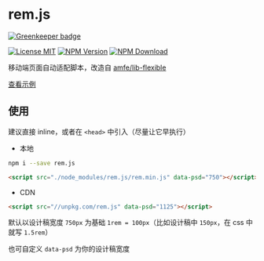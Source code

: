 # rem.js

[![Greenkeeper badge](https://badges.greenkeeper.io/zhuweiyou/rem.js.svg)](https://greenkeeper.io/)

[![License MIT](https://img.shields.io/npm/l/rem.js.svg)](https://github.com/zhuweiyou/rem.js/blob/master/LICENSE)
[![NPM Version](https://img.shields.io/npm/v/rem.js.svg)](https://www.npmjs.com/package/rem.js)
[![NPM Download](https://img.shields.io/npm/dt/rem.js.svg)](https://www.npmjs.com/package/rem.js)

移动端页面自动适配脚本，改造自 [amfe/lib-flexible](https://github.com/amfe/lib-flexible)

[查看示例](https://zhuweiyou.github.io/rem.js/)

## 使用

建议直接 inline，或者在 `<head>` 中引入（尽量让它早执行）

- 本地

```bash
npm i --save rem.js
```
```html
<script src="./node_modules/rem.js/rem.min.js" data-psd="750"></script>
```

- CDN

```html
<script src="//unpkg.com/rem.js" data-psd="1125"></script>
```

默认以设计稿宽度 `750px` 为基础 `1rem = 100px`（比如设计稿中 `150px`，在 css 中就写 `1.5rem`）

也可自定义 `data-psd` 为你的设计稿宽度
